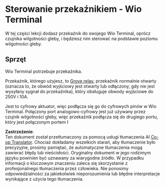 <!--
CO_OP_TRANSLATOR_METADATA:
{
  "original_hash": "f3c5d8afa2ef6a0b425ef8ff20615cb4",
  "translation_date": "2025-08-26T06:46:10+00:00",
  "source_file": "2-farm/lessons/3-automated-plant-watering/wio-terminal-relay.md",
  "language_code": "pl"
}
-->
# Sterowanie przekaźnikiem - Wio Terminal

W tej części lekcji dodasz przekaźnik do swojego Wio Terminal, oprócz czujnika wilgotności gleby, i będziesz nim sterować na podstawie poziomu wilgotności gleby.

## Sprzęt

Wio Terminal potrzebuje przekaźnika.

Przekaźnik, którego użyjesz, to [Grove relay](https://www.seeedstudio.com/Grove-Relay.html), przekaźnik normalnie otwarty (oznacza to, że obwód wyjściowy jest otwarty lub odłączony, gdy nie jest wysyłany sygnał do przekaźnika), który obsługuje obwody wyjściowe do 250V i 10A.

Jest to cyfrowy aktuator, więc podłącza się go do cyfrowych pinów w Wio Terminal. Połączony port analogowo-cyfrowy jest już używany przez czujnik wilgotności gleby, więc przekaźnik podłącza się do drugiego portu, który jest połączonym portem I

**Zastrzeżenie**:  
Ten dokument został przetłumaczony za pomocą usługi tłumaczenia AI [Co-op Translator](https://github.com/Azure/co-op-translator). Chociaż dokładamy wszelkich starań, aby tłumaczenie było precyzyjne, prosimy pamiętać, że automatyczne tłumaczenia mogą zawierać błędy lub nieścisłości. Oryginalny dokument w jego rodzimym języku powinien być uznawany za wiarygodne źródło. W przypadku informacji o kluczowym znaczeniu zaleca się skorzystanie z profesjonalnego tłumaczenia przez człowieka. Nie ponosimy odpowiedzialności za jakiekolwiek nieporozumienia lub błędne interpretacje wynikające z użycia tego tłumaczenia.